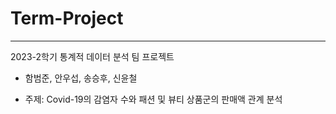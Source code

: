 # Term-Project
<hr>

2023-2학기 통계적 데이터 분석 팀 프로젝트 <br>
 - 함범준, 안우섭, 송승후, 신윤철

* 주제: Covid-19의 감염자 수와 패션 및 뷰티 상품군의 판매액 관계 분석
